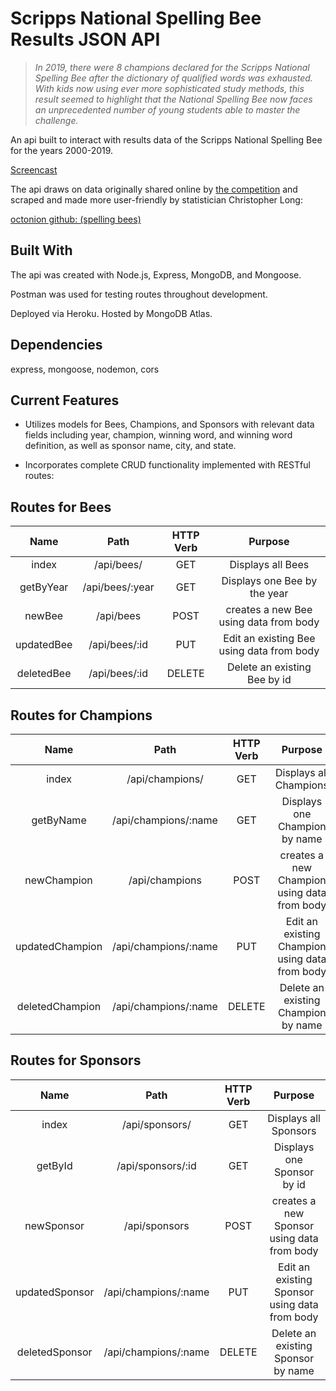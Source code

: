 # Scripps National Spelling Bee Results JSON API

> _In 2019, there were 8 champions declared for the Scripps National Spelling Bee after the dictionary of qualified words was exhausted. With kids now using ever more sophisticated study methods, this result seemed to highlight that the National Spelling Bee now faces an unprecedented number of young students able to master the challenge._

An api built to interact with results data of the Scripps National Spelling Bee for the years 2000-2019.

[Screencast](https://youtu.be/rZpzYlnDu88)

The api draws on data originally shared online by [the competition](http://spellingbee.com/) and scraped and made more user-friendly by statistician Christopher Long:

[octonion github: (spelling bees)](https://github.com/octonion/spelling)

## Built With

The api was created with Node.js, Express, MongoDB, and Mongoose.

Postman was used for testing routes throughout development.

Deployed via Heroku. Hosted by MongoDB Atlas.

## Dependencies

express, mongoose, nodemon, cors

## Current Features

- Utilizes models for Bees, Champions, and Sponsors with relevant data fields including year, champion, winning word, and winning word definition, as well as sponsor name, city, and state.

- Incorporates complete CRUD functionality implemented with RESTful routes:

## Routes for Bees

|    Name    |      Path       | HTTP Verb |                  Purpose                  |
| :--------: | :-------------: | :-------: | :---------------------------------------: |
|   index    |   /api/bees/    |    GET    |             Displays all Bees             |
| getByYear  | /api/bees/:year |    GET    |       Displays one Bee by the year        |
|   newBee   |    /api/bees    |   POST    |  creates a new Bee using data from body   |
| updatedBee |  /api/bees/:id  |    PUT    | Edit an existing Bee using data from body |
| deletedBee |  /api/bees/:id  |  DELETE   |       Delete an existing Bee by id        |

## Routes for Champions

|      Name       |         Path         | HTTP Verb |                    Purpose                     |
| :-------------: | :------------------: | :-------: | :--------------------------------------------: |
|      index      |   /api/champions/    |    GET    |             Displays all Champions             |
|    getByName    | /api/champions/:name |    GET    |         Displays one Champion by name          |
|   newChampion   |    /api/champions    |   POST    |  creates a new Champion using data from body   |
| updatedChampion | /api/champions/:name |    PUT    | Edit an existing Champion using data from body |
| deletedChampion | /api/champions/:name |  DELETE   |      Delete an existing Champion by name       |

## Routes for Sponsors

|      Name      |         Path         | HTTP Verb |                    Purpose                    |
| :------------: | :------------------: | :-------: | :-------------------------------------------: |
|     index      |    /api/sponsors/    |    GET    |             Displays all Sponsors             |
|    getById     |  /api/sponsors/:id   |    GET    |          Displays one Sponsor by id           |
|   newSponsor   |    /api/sponsors     |   POST    |  creates a new Sponsor using data from body   |
| updatedSponsor | /api/champions/:name |    PUT    | Edit an existing Sponsor using data from body |
| deletedSponsor | /api/champions/:name |  DELETE   |      Delete an existing Sponsor by name       |
